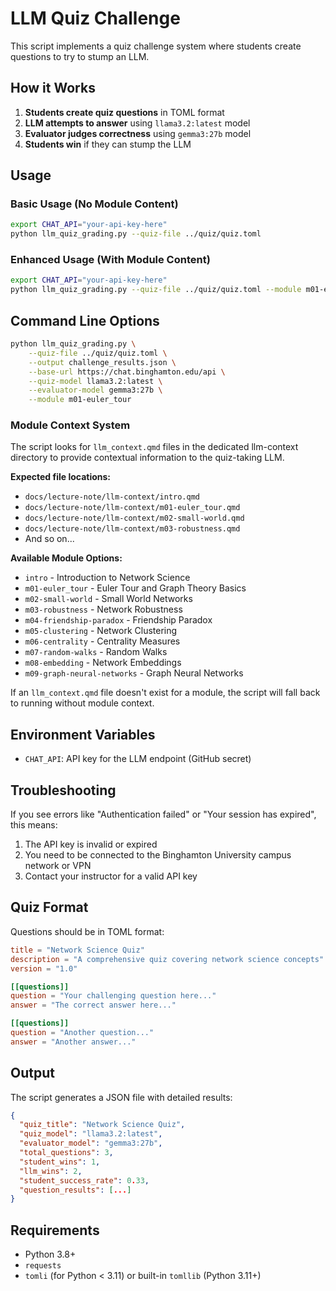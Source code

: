 # LLM Quiz Challenge

This script implements a quiz challenge system where students create questions to try to stump an LLM.

## How it Works

1. **Students create quiz questions** in TOML format
2. **LLM attempts to answer** using `llama3.2:latest` model
3. **Evaluator judges correctness** using `gemma3:27b` model  
4. **Students win** if they can stump the LLM

## Usage

### Basic Usage (No Module Content)
```bash
export CHAT_API="your-api-key-here"
python llm_quiz_grading.py --quiz-file ../quiz/quiz.toml
```

### Enhanced Usage (With Module Content)
```bash
export CHAT_API="your-api-key-here"
python llm_quiz_grading.py --quiz-file ../quiz/quiz.toml --module m01-euler_tour
```

## Command Line Options

```bash
python llm_quiz_grading.py \
    --quiz-file ../quiz/quiz.toml \
    --output challenge_results.json \
    --base-url https://chat.binghamton.edu/api \
    --quiz-model llama3.2:latest \
    --evaluator-model gemma3:27b \
    --module m01-euler_tour
```

### Module Context System

The script looks for `llm_context.qmd` files in the dedicated llm-context directory to provide contextual information to the quiz-taking LLM. 

**Expected file locations:**
- `docs/lecture-note/llm-context/intro.qmd`
- `docs/lecture-note/llm-context/m01-euler_tour.qmd` 
- `docs/lecture-note/llm-context/m02-small-world.qmd`
- `docs/lecture-note/llm-context/m03-robustness.qmd`
- And so on...

**Available Module Options:**
- `intro` - Introduction to Network Science
- `m01-euler_tour` - Euler Tour and Graph Theory Basics
- `m02-small-world` - Small World Networks
- `m03-robustness` - Network Robustness
- `m04-friendship-paradox` - Friendship Paradox
- `m05-clustering` - Network Clustering
- `m06-centrality` - Centrality Measures
- `m07-random-walks` - Random Walks
- `m08-embedding` - Network Embeddings
- `m09-graph-neural-networks` - Graph Neural Networks

If an `llm_context.qmd` file doesn't exist for a module, the script will fall back to running without module context.

## Environment Variables

- `CHAT_API`: API key for the LLM endpoint (GitHub secret)

## Troubleshooting

If you see errors like "Authentication failed" or "Your session has expired", this means:
1. The API key is invalid or expired
2. You need to be connected to the Binghamton University campus network or VPN
3. Contact your instructor for a valid API key

## Quiz Format

Questions should be in TOML format:

```toml
title = "Network Science Quiz"
description = "A comprehensive quiz covering network science concepts"
version = "1.0"

[[questions]]
question = "Your challenging question here..."
answer = "The correct answer here..."

[[questions]]
question = "Another question..."
answer = "Another answer..."
```

## Output

The script generates a JSON file with detailed results:

```json
{
  "quiz_title": "Network Science Quiz",
  "quiz_model": "llama3.2:latest",
  "evaluator_model": "gemma3:27b",
  "total_questions": 3,
  "student_wins": 1,
  "llm_wins": 2,
  "student_success_rate": 0.33,
  "question_results": [...]
}
```

## Requirements

- Python 3.8+
- `requests`
- `tomli` (for Python < 3.11) or built-in `tomllib` (Python 3.11+)